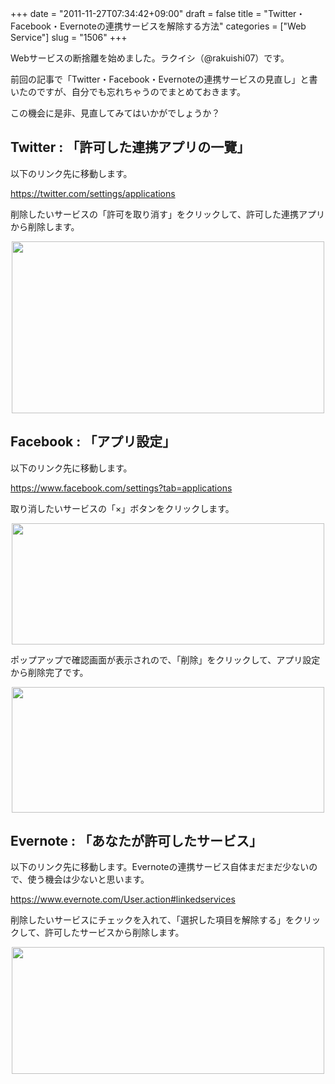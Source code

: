 +++
date = "2011-11-27T07:34:42+09:00"
draft = false
title = "Twitter・Facebook・Evernoteの連携サービスを解除する方法"
categories = ["Web Service"]
slug = "1506"
+++

Webサービスの断捨離を始めました。ラクイシ（@rakuishi07）です。

前回の記事で「Twitter・Facebook・Evernoteの連携サービスの見直し」と書いたのですが、自分でも忘れちゃうのでまとめておきます。

この機会に是非、見直してみてはいかがでしょうか？

<h2>Twitter : 「許可した連携アプリの一覽」</h2>

以下のリンク先に移動します。

<a href="https://twitter.com/settings/applications" target="_blank">https://twitter.com/settings/applications</a>

削除したいサービスの「許可を取り消す」をクリックして、許可した連携アプリから削除します。

<img style="display:block; margin-left:auto; margin-right:auto;" src="/images/2011/11/1506_1.png" border="0" width="500" height="275" />

<h2>Facebook : 「アプリ設定」</h2>

以下のリンク先に移動します。

<a href="https://www.facebook.com/settings?tab=applications" target="_blank">https://www.facebook.com/settings?tab=applications</a>

取り消したいサービスの「×」ボタンをクリックします。

<img style="display:block; margin-left:auto; margin-right:auto;" src="/images/2011/11/1506_2.png" border="0" width="500" height="194" />

ポップアップで確認画面が表示されので、「削除」をクリックして、アプリ設定から削除完了です。

<img style="display:block; margin-left:auto; margin-right:auto;" src="/images/2011/11/1506_3.png" border="0" width="500" height="201" />

<h2>Evernote : 「あなたが許可したサービス」</h2>

以下のリンク先に移動します。Evernoteの連携サービス自体まだまだ少ないので、使う機会は少ないと思います。

<a href="https://www.evernote.com/User.action#linkedservices" target="_blank">https://www.evernote.com/User.action#linkedservices</a>

削除したいサービスにチェックを入れて、「選択した項目を解除する」をクリックして、許可したサービスから削除します。

<img style="display:block; margin-left:auto; margin-right:auto;" src="/images/2011/11/1506_4.png" border="0" width="500" height="203" />
